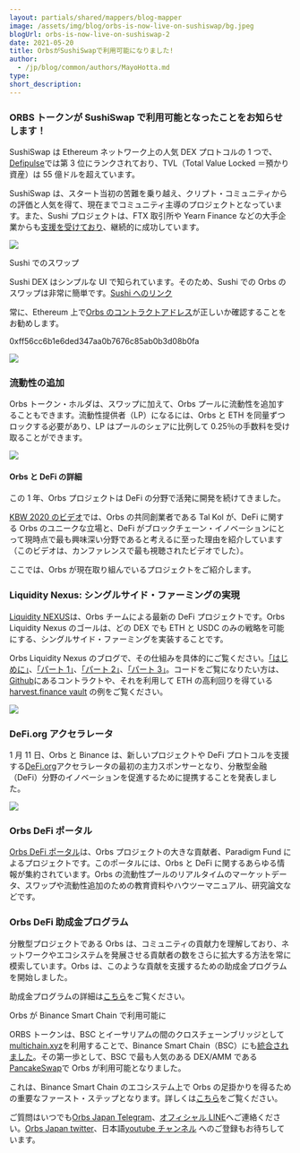 ```yaml
---
layout: partials/shared/mappers/blog-mapper
image: /assets/img/blog/orbs-is-now-live-on-sushiswap/bg.jpeg
blogUrl: orbs-is-now-live-on-sushiswap-2
date: 2021-05-20
title: OrbsがSushiSwapで利用可能になりました!
author:
  - /jp/blog/common/authors/MayoHotta.md
type:
short_description:
---
```


### ORBS トークンが SushiSwap で利用可能となったことをお知らせします！

SushiSwap は Ethereum ネットワーク上の人気 DEX プロトコルの 1 つで、[Defipulse](https://defipulse.com/)では第 3 位にランクされており、TVL（Total Value Locked ＝預かり資産）は 55 億ドルを超えています。

SushiSwap は、スタート当初の苦難を乗り越え、クリプト・コミュニティからの評価と人気を得て、現在までコミュニティ主導のプロジェクトとなっています。また、Sushi プロジェクトは、FTX 取引所や Yearn Finance などの大手企業からも[支援を受けており](https://news.bitcoin.com/defis-raw-deal-sushiswap-creator-transfers-multi-sig-control-to-ftx-ceo/)、継続的に成功しています。

![](/assets/img/blog/orbs-is-now-live-on-sushiswap/img1.png)

Sushi でのスワップ

Sushi DEX はシンプルな UI で知られています。そのため、Sushi での Orbs のスワップは非常に簡単です。[Sushi へのリンク](https://app.sushi.com/swap?outputCurrency=0xff56cc6b1e6ded347aa0b7676c85ab0b3d08b0fa)

常に、Ethereum 上で[Orbs のコントラクトアドレス](https://www.orbs.com/orbs-token-integrity/)が正しいか確認することをお勧めします。

0xff56cc6b1e6ded347aa0b7676c85ab0b3d08b0fa

![](/assets/img/blog/orbs-is-now-live-on-sushiswap/img2.png)

### 流動性の追加

Orbs トークン・ホルダは、スワップに加えて、Orbs プールに流動性を追加することもできます。流動性提供者（LP）になるには、Orbs と ETH を同量ずつロックする必要があり、LP はプールのシェアに比例して 0.25％の手数料を受け取ることができます。

![](/assets/img/blog/orbs-is-now-live-on-sushiswap/img3.png)

#### Orbs と DeFi の詳細

この 1 年、Orbs プロジェクトは DeFi の分野で活発に開発を続けてきました。

[KBW 2020 のビデオ](https://koreablockchainweek.com/watch/-qwejixcidqweq)では、Orbs の共同創業者である Tal Kol が、DeFi に関する Orbs のユニークな立場と、DeFi がブロックチェーン・イノベーションにとって現時点で最も興味深い分野であると考えるに至った理由を紹介しています（このビデオは、カンファレンスで最も視聴されたビデオでした）。

ここでは、Orbs が現在取り組んでいるプロジェクトをご紹介します。

### Liquidity Nexus: シングルサイド・ファーミングの実現

[Liquidity NEXUS](https://www.orbs.com/jp/orbs-%e3%83%aa%e3%82%af%e3%82%a4%e3%83%87%e3%82%a3%e3%83%86%e3%82%a3nexus%e3%81%ae%e7%b4%b9%e4%bb%8b-%e6%b5%81%e5%8b%95%e6%80%a7%e4%be%9b%e7%b5%a6%e3%82%b5%e3%83%bc%e3%83%93%e3%82%b9/)は、Orbs チームによる最新の DeFi プロジェクトです。Orbs Liquidity Nexus のゴールは、どの DEX でも ETH と USDC のみの戦略を可能にする、シングルサイド・ファーミングを実装することです。

Orbs Liquidity Nexus のブログで、その仕組みを具体的にご覧ください。[「はじめに」](https://www.orbs.com/jp/orbs-%e3%83%aa%e3%82%af%e3%82%a4%e3%83%87%e3%82%a3%e3%83%86%e3%82%a3nexus%e3%81%ae%e7%b4%b9%e4%bb%8b-%e6%b5%81%e5%8b%95%e6%80%a7%e4%be%9b%e7%b5%a6%e3%82%b5%e3%83%bc%e3%83%93%e3%82%b9/)、[「パート 1」](https://www.orbs.com/jp/orbs%e3%81%ab%e3%82%88%e3%82%8bdex%e6%8e%a5%e7%b6%9a-%e3%82%b7%e3%83%b3%e3%82%b0%e3%83%ab%e3%82%b5%e3%82%a4%e3%83%89%e3%83%bb%e3%83%95%e3%82%a1%e3%83%bc%e3%83%9f%e3%83%b3%e3%82%b0-%e3%83%aa%e3%82%af/)、[「パート 2」](https://www.orbs.com/jp/orbs%e3%81%ab%e3%82%88%e3%82%8bdex%e6%8e%a5%e7%b6%9a-%e3%82%b7%e3%83%b3%e3%82%b0%e3%83%ab%e3%82%b5%e3%82%a4%e3%83%89%e3%83%bb%e3%83%95%e3%82%a1%e3%83%bc%e3%83%9f%e3%83%b3%e3%82%b0-%e3%83%aa%e3%82%af-2/)、[「パート 3」](https://www.orbs.com/jp/single-sided-farming-on-any-dex-via-orbs-liquidity-nexus-part-3-2/)。コードをご覧になりたい方は、[Github](https://github.com/orbs-network/nexus-sushiswap)にあるコントラクトや、それを利用して ETH の高利回りを得ている[ harvest.finance vault](https://github.com/orbs-network/nexus-harvestfinance/tree/master/contracts/strategies/nexus) の例をご覧ください。

![](/assets/img/blog/orbs-is-now-live-on-sushiswap/img4.png)

### DeFi.org アクセラレータ

1 月 11 日、Orbs と Binance は、新しいプロジェクトや DeFi プロトコルを支援する[DeFi.org](https://defi.org/)アクセラレータの最初の主力スポンサーとなり、分散型金融（DeFi）分野のイノベーションを促進するために提携することを発表しました。

![](/assets/img/blog/orbs-is-now-live-on-sushiswap/img5.png)

### Orbs DeFi ポータル

[Orbs DeFi ポータル](https://orbsdefi.com/)は、Orbs プロジェクトの大きな貢献者、Paradigm Fund によるプロジェクトです。このポータルには、Orbs と DeFi に関するあらゆる情報が集約されています。Orbs の流動性プールのリアルタイムのマーケットデータ、スワップや流動性追加のための教育資料やハウツーマニュアル、研究論文などです。

### Orbs DeFi 助成金プログラム

分散型プロジェクトである Orbs は、コミュニティの貢献力を理解しており、ネットワークやエコシステムを発展させる貢献者の数をさらに拡大する方法を常に模索しています。Orbs は、このような貢献を支援するための助成金プログラムを開始しました。

助成金プログラムの詳細は[こちら](https://www.orbs.com/white-papers/orbs-grant-program-jp/)をご覧ください。

Orbs が Binance Smart Chain で利用可能に

ORBS トークンは、BSC とイーサリアムの間のクロスチェーンブリッジとして[multichain.xyz](https://multichain.xyz/)を利用することで、Binance Smart Chain（BSC）にも[統合されました](https://www.orbs.com/orbs-is-now-live-on-binance-smart-chain-via-anyswap-cross-chain-bridge/)。その第一歩として、BSC で最も人気のある DEX/AMM である[PancakeSwap](https://pancakeswap.finance/)で Orbs が利用可能となりました。

これは、Binance Smart Chain のエコシステム上で Orbs の足掛かりを得るための重要なファースト・ステップとなります。詳しくは[こちら](https://www.orbs.com/orbs-is-now-live-on-pancakeswap/)をご覧ください。

ご質問はいつでも[Orbs Japan Telegram](https://t.me/joinchat/G0HZhBQssmZ05v6sp_G6jg)、[オフィシャル LINE](https://line.me/R/ti/p/%40vrf9558a)へご連絡ください。[Orbs Japan twitter](https://twitter.com/JapanOrbs)、日本語[youtube チャンネル](https://www.youtube.com/channel/UCZePjhX4e6CuAe8v63Li9lg) へのご登録もお待ちしています。
